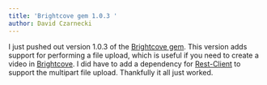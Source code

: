 ```yaml
---
title: 'Brightcove gem 1.0.3 '
author: David Czarnecki
---
```

I just pushed out version 1.0.3 of the [Brightcove gem](http://github.com/agoragames/brightcove). This version adds support for performing a file upload, which is useful if you need to create a video in [Brightcove](http://www.brightcove.com/). I did have to add a dependency for [Rest-Client](http://github.com/archiloque/rest-client) to support the multipart file upload. Thankfully it all just worked.

